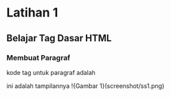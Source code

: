# Latihan 1
## Belajar Tag Dasar HTML

### Membuat Paragraf
kode tag untuk paragraf adalah *<p>*
ini adalah tampilannya
!{Gambar 1}(screenshot/ss1.png)